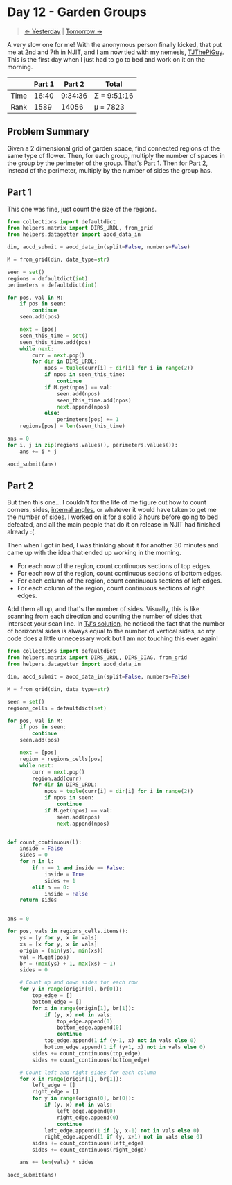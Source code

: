 # Day 12 - Garden Groups

> [<- Yesterday](11.md) | [Tomorrow ->](13.md)

A very slow one for me! With the anonymous person finally kicked, that put me at 2nd and 7th in NJIT, and I am now tied with my nemesis, [TJThePiGuy](https://github.com/TJThePiGuy/AdventOfCode). This is the first day when I just had to go to bed and work on it on the morning.

|      | Part 1 | Part 2  | Total       |
|------|--------|---------|-------------|
| Time | 16:40  | 9:34:36 | Σ = 9:51:16 |
| Rank | 1589   | 14056   | μ = 7823    |

## Problem Summary

Given a 2 dimensional grid of garden space, find connected regions of the same type of flower. Then, for each group, multiply the number of spaces in the group by the perimeter of the group. That's Part 1. Then for Part 2, instead of the perimeter, multiply by the number of sides the group has.

## Part 1

This one was fine, just count the size of the regions.

```python
from collections import defaultdict
from helpers.matrix import DIRS_URDL, from_grid
from helpers.datagetter import aocd_data_in

din, aocd_submit = aocd_data_in(split=False, numbers=False)

M = from_grid(din, data_type=str)

seen = set()
regions = defaultdict(int)
perimeters = defaultdict(int)

for pos, val in M:
    if pos in seen:
        continue
    seen.add(pos)

    next = [pos]
    seen_this_time = set()
    seen_this_time.add(pos)
    while next:
        curr = next.pop()
        for dir in DIRS_URDL:
            npos = tuple(curr[i] + dir[i] for i in range(2))
            if npos in seen_this_time:
                continue
            if M.get(npos) == val:
                seen.add(npos)
                seen_this_time.add(npos)
                next.append(npos)
            else:
                perimeters[pos] += 1
    regions[pos] = len(seen_this_time)

ans = 0
for i, j in zip(regions.values(), perimeters.values()):
    ans += i * j

aocd_submit(ans)
```

## Part 2

But then this one... I couldn't for the life of me figure out how to count corners, sides, [internal angles](https://en.wikipedia.org/wiki/Internal_and_external_angles), or whatever it would have taken to get me the number of sides. I worked on it for a solid 3 hours before going to bed defeated, and all the main people that do it on release in NJIT had finished already :(.

Then when I got in bed, I was thinking about it for another 30 minutes and came up with the idea that ended up working in the morning.

- For each row of the region, count continuous sections of top edges.
- For each row of the region, count continuous sections of bottom edges.
- For each column of the region, count continuous sections of left edges.
- For each column of the region, count continuous sections of right edges.

Add them all up, and that's the number of sides. Visually, this is like scanning from each direction and counting the number of sides that intersect your scan line. In [TJ's solution](https://github.com/TJThePiGuy/AdventOfCode/blob/main/2024/notes/12.md), he noticed the fact that the number of horizontal sides is always equal to the number of vertical sides, so my code does a little unnecessary work but I am not touching this ever again!

```python
from collections import defaultdict
from helpers.matrix import DIRS_URDL, DIRS_DIAG, from_grid
from helpers.datagetter import aocd_data_in

din, aocd_submit = aocd_data_in(split=False, numbers=False)

M = from_grid(din, data_type=str)

seen = set()
regions_cells = defaultdict(set)

for pos, val in M:
    if pos in seen:
        continue
    seen.add(pos)

    next = [pos]
    region = regions_cells[pos]
    while next:
        curr = next.pop()
        region.add(curr)
        for dir in DIRS_URDL:
            npos = tuple(curr[i] + dir[i] for i in range(2))
            if npos in seen:
                continue
            if M.get(npos) == val:
                seen.add(npos)
                next.append(npos)


def count_continuous(l):
    inside = False
    sides = 0
    for n in l:
        if n == 1 and inside == False:
            inside = True
            sides += 1
        elif n == 0:
            inside = False
    return sides


ans = 0

for pos, vals in regions_cells.items():
    ys = [y for y, x in vals]
    xs = [x for y, x in vals]
    origin = (min(ys), min(xs))
    val = M.get(pos)
    br = (max(ys) + 1, max(xs) + 1)
    sides = 0

    # Count up and down sides for each row
    for y in range(origin[0], br[0]):
        top_edge = []
        bottom_edge = []
        for x in range(origin[1], br[1]):
            if (y, x) not in vals:
                top_edge.append(0)
                bottom_edge.append(0)
                continue
            top_edge.append(1 if (y-1, x) not in vals else 0)
            bottom_edge.append(1 if (y+1, x) not in vals else 0)
        sides += count_continuous(top_edge)
        sides += count_continuous(bottom_edge)

    # Count left and right sides for each column
    for x in range(origin[1], br[1]):
        left_edge = []
        right_edge = []
        for y in range(origin[0], br[0]):
            if (y, x) not in vals:
                left_edge.append(0)
                right_edge.append(0)
                continue
            left_edge.append(1 if (y, x-1) not in vals else 0)
            right_edge.append(1 if (y, x+1) not in vals else 0)
        sides += count_continuous(left_edge)
        sides += count_continuous(right_edge)

    ans += len(vals) * sides

aocd_submit(ans)
```
